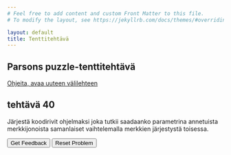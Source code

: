 ```yaml
---
# Feel free to add content and custom Front Matter to this file.
# To modify the layout, see https://jekyllrb.com/docs/themes/#overriding-theme-defaults

layout: default
title: Tenttitehtävä
---
```


## Parsons puzzle-tenttitehtävä 
[Ohjeita, avaa uuteen välilehteen](../ohjeet.md)


## tehtävä 40
Järjestä koodirivit ohjelmaksi joka tutkii saadaanko parametrina annetuista merkkijonoista samanlaiset vaihtelemalla merkkien järjestystä toisessa. 
<div id="P40-sortableTrash" class="sortable-code"></div> 
<div id="P40-sortable" class="sortable-code"></div> 
<div style="clear:both;"></div> 
<p> 
    <input id="P40-feedbackLink" value="Get Feedback" type="button" /> 
    <input id="P40-newInstanceLink" value="Reset Problem" type="button" /> 
</p> 
<script type="text/javascript"> 
(function(){
  var initial = "function rearrangement_characters(str1, str2) {\n" +
    "  var first_set = str1.split(''), \\n       second_set = str2.split(''), \\n       result = true; \\n \n" +
    "      \n" +
    "  first_set.sort(); \\n second_set.sort(); \\n \n" +
    "  for (var i = 0; i < Math.max(first_set.length, second_set.length); i++) {\n" +
    "    if (first_set[i] !== second_set[i]) {\n" +
    "      result = false;\n" +
    "    }\n" +
    "  }\n" +
    "  return result;\n" +
    "} \\n console.log(rearrangement_characters(\"xyz\", \"zyx\")) \\n console.log(rearrangement_characters(\"xyz\", \"zyp\")) \\n ";
  var parsonsPuzzle = new ParsonsWidget({
    "sortableId": "P40-sortable",
    "max_wrong_lines": 10,
    "grader": ParsonsWidget._graders.LineBasedGrader,
    "exec_limit": 2500,
    "can_indent": true,
    "x_indent": 50,
    "lang": "en",
    "trashId": "P40-sortableTrash"
  });
  parsonsPuzzle.init(initial);
  parsonsPuzzle.shuffleLines();
  $("#P40-newInstanceLink").click(function(event){ 
      event.preventDefault(); 
      parsonsPuzzle.shuffleLines(); 
  }); 
  $("#P40-feedbackLink").click(function(event){ 
      event.preventDefault(); 
      parsonsPuzzle.getFeedback(); 
  }); 
})(); 
</script>

